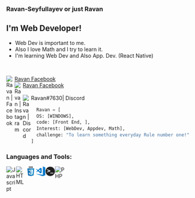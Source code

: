 ### Ravan-Seyfullayev or just Ravan


## I'm Web Developer!

-  Web Dev is important to me. 
-  Also I love Math and I try to learn it. 
-  I'm learning Web Dev and Also App. Dev. (React Native) 

<br>

[<img align="left" alt="Ravan | Facebook" width="22px" src="https://upload.wikimedia.org/wikipedia/commons/0/05/Facebook_Logo_%282019%29.png" >Ravan Facebook</img>][facebook]
<br />
[<img align="left" alt="Ravan | Instagram" width="22px" src="https://robots.net/wp-content/uploads/2020/03/Photo-by-Tumisu-1-1-600x595.jpg" >Ravan Facebook</img>][instagram]
<br />
<br>
<img align="left" alt="Ravan | Discord" width="22px" src="https://droplr.com/wp-content/uploads/2020/06/iconfinder_discord_2308078-512x400.png" >Ravan#7630| Discord</img>
</br>


```py
  Ravan = [
  OS: [WINDOWS],  
  code: [Front End, ],
  Interest: [WebDev, Appdev, Math],
  challenge: "To learn something everyday Rule number one!"
]
```

### Languages and Tools:
	

<img align="left" alt="Javascript" width="26px" src="https://upload.wikimedia.org/wikipedia/commons/9/99/Unofficial_JavaScript_logo_2.svg"/>
<img align="left" alt="HTML" width="26px" src="https://www.pngrepo.com/png/197982/180/html.png"/>
<img align="left" alt="CSS" width="26px" src="https://raw.githubusercontent.com/github/explore/80688e429a7d4ef2fca1e82350fe8e3517d3494d/topics/css/css.png"/>
<img align="left" alt="Visual Studio Code" width="26px" src="https://raw.githubusercontent.com/github/explore/80688e429a7d4ef2fca1e82350fe8e3517d3494d/topics/visual-studio-code/visual-studio-code.png" />
<img align="left" alt="Terminal" width="26px" src="https://raw.githubusercontent.com/github/explore/80688e429a7d4ef2fca1e82350fe8e3517d3494d/topics/terminal/terminal.png" />
<img align="left" alt="PHP" width="26px" src="https://brandslogos.com/wp-content/uploads/images/large/php-logo.png" />


[instagram]: https://www.instagram.com/ravan_seyfullayev/
[facebook]: https://www.facebook.com/profile.php?id=100049230964647
